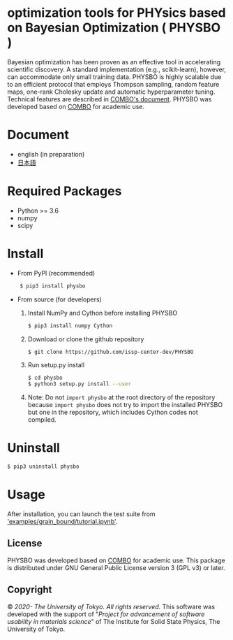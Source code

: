 # optimization tools for PHYsics based on Bayesian Optimization ( PHYSBO )
Bayesian optimization has been proven as an effective tool in accelerating scientific discovery.
A standard implementation (e.g., scikit-learn), however, can accommodate only small training data.
PHYSBO is highly scalable due to an efficient protocol that employs Thompson sampling, random feature maps, one-rank Cholesky update and automatic hyperparameter tuning. Technical features are described in [COMBO's document](https://github.com/tsudalab/combo/blob/master/docs/combo_document.pdf).
PHYSBO was developed based on [COMBO](https://github.com/tsudalab/combo) for academic use.

# Document #####################################

- english (in preparation)
- [日本語](https://issp-center-dev.github.io/PHYSBO/manual/master/ja/index.html)

# Required Packages ############################
* Python >= 3.6
* numpy
* scipy

# Install ######################################
- From PyPI (recommended)
```bash
    $ pip3 install physbo
```

- From source (for developers)
    1. Install NumPy and Cython before installing PHYSBO
        ```bash
        $ pip3 install numpy Cython
        ```

    1. Download or clone the github repository
        ```
        $ git clone https://github.com/issp-center-dev/PHYSBO
        ```

    1. Run setup.py install
        ``` bash
        $ cd physbo
        $ python3 setup.py install --user
        ```

    1. Note: Do not `import physbo` at the root directory of the repository because `import physbo` does not try to import the installed PHYSBO but one in the repository, which includes Cython codes not compiled.

# Uninstall
```bash
$ pip3 uninstall physbo
```

# Usage
After installation, you can launch the test suite from ['examples/grain_bound/tutorial.ipynb'](examples/grain_bound/tutorial.ipynb).

## License
PHYSBO was developed based on [COMBO](https://github.com/tsudalab/COMBO) for academic use.
This package is distributed under GNU General Public License version 3 (GPL v3) or later.

Copyright
---------

© *2020- The University of Tokyo. All rights reserved.*
This software was developed with the support of \"*Project for advancement of software usability in materials science*\" of The Institute for Solid State Physics, The University of Tokyo. 
